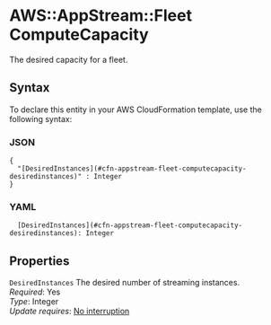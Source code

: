 # AWS::AppStream::Fleet ComputeCapacity<a name="aws-properties-appstream-fleet-computecapacity"></a>

The desired capacity for a fleet\.

## Syntax<a name="aws-properties-appstream-fleet-computecapacity-syntax"></a>

To declare this entity in your AWS CloudFormation template, use the following syntax:

### JSON<a name="aws-properties-appstream-fleet-computecapacity-syntax.json"></a>

```
{
  "[DesiredInstances](#cfn-appstream-fleet-computecapacity-desiredinstances)" : Integer
}
```

### YAML<a name="aws-properties-appstream-fleet-computecapacity-syntax.yaml"></a>

```
  [DesiredInstances](#cfn-appstream-fleet-computecapacity-desiredinstances): Integer
```

## Properties<a name="aws-properties-appstream-fleet-computecapacity-properties"></a>

`DesiredInstances` <a name="cfn-appstream-fleet-computecapacity-desiredinstances"></a>
The desired number of streaming instances\.  
_Required_: Yes  
_Type_: Integer  
_Update requires_: [No interruption](https://docs.aws.amazon.com/AWSCloudFormation/latest/UserGuide/using-cfn-updating-stacks-update-behaviors.html#update-no-interrupt)
